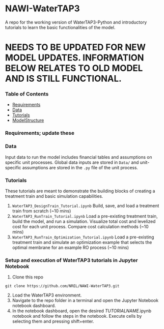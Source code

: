 # NAWI-WaterTAP3

A repo for the working version of WaterTAP3-Python and introductory tutorials to learn the basic functionalities of the model.

# NEEDS TO BE UPDATED FOR NEW MODEL UPDATES. INFORMATION BELOW RELATES TO OLD MODEL AND IS STILL FUNCTIONAL.



### Table of Contents
- [Requirements](https://github.com/NREL/HiPerFEWS#requirements)
- [Data](https://github.com/NREL/HiPerFEWS#data)
- [Tutorials](https://github.com/NREL/HiPerFEWS#tutorials)
- [ModelStructure](https://github.com/NREL/HiPerFEWS#modelstructure)

### Requirements; update these

### Data
Input data to run the model includes financial tables and assumptions on specific unit processes. Global data inputs are stored in `Data/` and unit-specific
assumptions are stored in the `.py` file of the unit process.

### Tutorials
These tutorials are meant to demonstrate the building blocks of creating a treatment train and basic simulation capabilities.
1. `WaterTAP3_DesignTrain_Tutorial.ipynb` Build, save, and load a treatment train from scratch (~10 mins)
2. `WaterTAP3_RunTrain_Tutorial.ipynb` Load a pre-existing treatment train, build the model, and run a simulation. Visualize total cost and levelized cost for each unit process. Compare cost calculation methods (~10 mins)
3. `WaterTAP3_RunTrain_Optimization_Tutorial.ipynb` Load a pre-existing treatment train and simulate an optimization example that selects the optimal membrane for an example RO process (~10 mins)

### Setup and execution of WaterTAP3 tutorials in Jupyter Notebook
1. Clone this repo
```
git clone https://github.com/NREL/NAWI-WaterTAP3.git
```
2. Load the WaterTAP3 environment.
3. Navigate to the repo folder in a terminal and open the Jupyter Notebook notebook dashboard.
4. In the notebook dashboard, open the desired *TUTORIALNAME*.ipynb notebook and follow the steps in the notebook. Execute cells by selecting them and pressing shift+enter.
